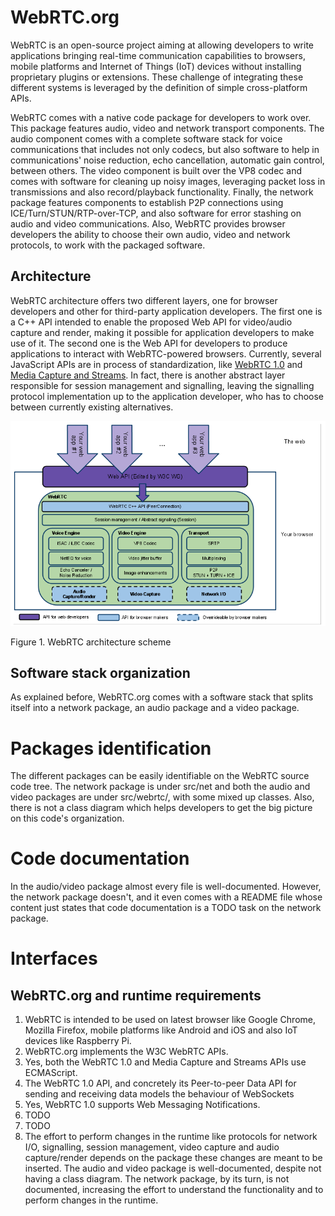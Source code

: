 
# WebRTC.org

WebRTC is an open-source project aiming at allowing developers to write applications bringing real-time communication capabilities to browsers, mobile platforms and Internet of Things (IoT) devices without installing proprietary plugins or extensions. These challenge of integrating these different systems is leveraged by the definition of simple cross-platform APIs.

WebRTC comes with a native code package for developers to work over. This package features audio, video and network transport components. The audio component comes with a complete software stack for voice communications that includes not only codecs, but also software to help in communications' noise reduction, echo cancellation, automatic gain control, between others. The video component is built over the VP8 codec and comes with software for cleaning up noisy images, leveraging packet loss in transmissions and also record/playback functionality. Finally, the network package features components to establish P2P connections using ICE/Turn/STUN/RTP-over-TCP, and also software for error stashing on audio and video communications. Also, WebRTC provides browser developers the ability to choose their own audio, video and network protocols, to work with the packaged software.

## Architecture

WebRTC architecture offers two different layers, one for browser developers and other for third-party application developers. The first one is a C++ API intended to enable the proposed Web API for video/audio capture and render, making it possible for application developers to make use of it. The second one is the Web API for developers to produce applications to interact with WebRTC-powered browsers. Currently, several JavaScript APIs are in process of standardization, like [WebRTC 1.0](http://w3c.github.io/webrtc-pc/) and [Media Capture and Streams](http://w3c.github.io/mediacapture-main/).
In fact, there is another abstract layer responsible for session management and signalling, leaving the signalling protocol implementation up to the application developer, who has to choose between currently existing alternatives.

![image](webrtc-org-arch.png)

Figure 1. WebRTC architecture scheme

## Software stack organization

As explained before, WebRTC.org comes with a software stack that splits itself into a network package, an audio package and a video package.

# Packages identification

The different packages can be easily identifiable on the WebRTC source code tree. The network package is under src/net and both the audio and video packages are under src/webrtc/, with some mixed up classes. Also, there is not a class diagram which helps developers to get the big picture on this code's organization.

# Code documentation

In the audio/video package almost every file is well-documented. However, the network package doesn't, and it even comes with a README file whose content just states that code documentation is a TODO task on the network package.

# Interfaces

## WebRTC.org and runtime requirements

1. WebRTC is intended to be used on latest browser like Google Chrome, Mozilla Firefox, mobile platforms like Android and iOS and also IoT devices like Raspberry Pi.
2. WebRTC.org implements the W3C WebRTC APIs.
3. Yes, both the WebRTC 1.0 and Media Capture and Streams APIs use ECMAScript.
4. The WebRTC 1.0 API, and concretely its Peer-to-peer Data API for sending and receiving data models the behaviour of WebSockets
5. Yes, WebRTC 1.0 supports Web Messaging Notifications.
6. TODO
7. TODO
8. The effort to perform changes in the runtime like protocols for network I/O, signalling, session management, video capture and audio capture/render depends on the package these changes are meant to be inserted. The audio and video package is well-documented, despite not having a class diagram. The network package, by its turn, is not documented, increasing the effort to understand the functionality and to perform changes in the runtime.


